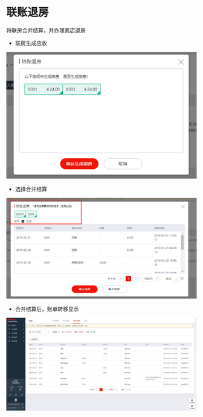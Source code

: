 # 联账退房

将联房合并结算，并办理离店退房

* 联房生成应收

![](../../../.gitbook/assets/image%20%2832%29.png)

* 选择合并结算

![](../../../.gitbook/assets/image%20%28216%29.png)

* 合并结算后，账单转移显示

![](../../../.gitbook/assets/image%20%2810%29.png)


